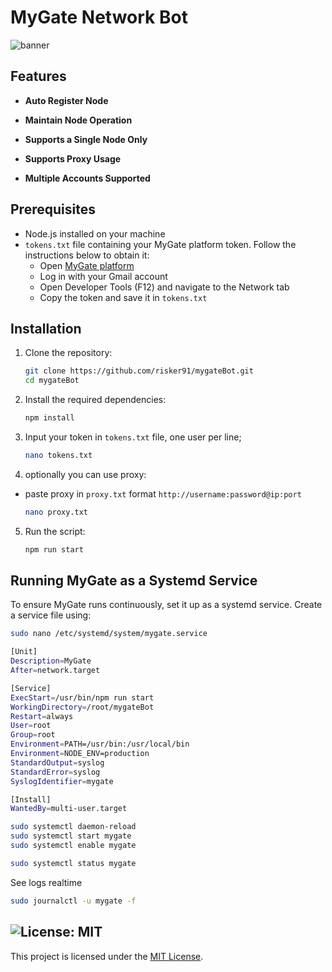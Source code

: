 # MyGate Network Bot
![banner](image.png)


## Features

- **Auto Register Node**
- **Maintain Node Operation**

- **Supports a Single Node Only**
- **Supports Proxy Usage**
- **Multiple Accounts Supported**

## Prerequisites

- Node.js installed on your machine
- `tokens.txt` file containing your MyGate platform token. Follow the instructions below to obtain it:
  - Open [MyGate platform](https://app.mygate.network/login?code=TyaDsk)
  - Log in with your Gmail account
  - Open Developer Tools (F12) and navigate to the Network tab
  - Copy the token and save it in `tokens.txt`

## Installation

1. Clone the repository:
    ```sh
    git clone https://github.com/risker91/mygateBot.git
    cd mygateBot
    ```

2. Install the required dependencies:
    ```sh
    npm install
    ```
3. Input your token in `tokens.txt` file, one user per line;
    ```sh
    nano tokens.txt
    ```
4. optionally you can use proxy: 
- paste proxy in `proxy.txt` format `http://username:password@ip:port` 
    ```sh
    nano proxy.txt
    ```
5. Run the script:
    ```sh
    npm run start
    ```

## Running MyGate as a Systemd Service  

To ensure MyGate runs continuously, set it up as a systemd service. Create a service file using:  

```sh
sudo nano /etc/systemd/system/mygate.service
```

```sh
[Unit]
Description=MyGate
After=network.target

[Service]
ExecStart=/usr/bin/npm run start
WorkingDirectory=/root/mygateBot
Restart=always
User=root
Group=root
Environment=PATH=/usr/bin:/usr/local/bin
Environment=NODE_ENV=production
StandardOutput=syslog
StandardError=syslog
SyslogIdentifier=mygate

[Install]
WantedBy=multi-user.target
```

```sh
sudo systemctl daemon-reload
sudo systemctl start mygate
sudo systemctl enable mygate
```

```sh
sudo systemctl status mygate
```

See logs realtime
```sh
sudo journalctl -u mygate -f
```

## ![License: MIT](https://img.shields.io/badge/License-MIT-yellow.svg)

This project is licensed under the [MIT License](LICENSE).
